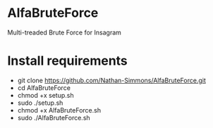 # AlfaBruteForce
Multi-treaded Brute Force for Insagram


# Install requirements
 - git clone https://github.com/Nathan-Simmons/AlfaBruteForce.git
 - cd AlfaBruteForce
 - chmod +x setup.sh
 - sudo ./setup.sh
 - chmod +x AlfaBruteForce.sh
 - sudo ./AlfaBruteForce.sh
